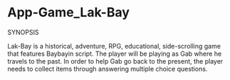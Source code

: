 # App-Game_Lak-Bay

SYNOPSIS

Lak-Bay is a historical, adventure, RPG, educational, side-scrolling game that features Baybayin script. The player will be playing as Gab where he travels to the past. In order to help Gab go back to the present, the player needs to collect items through answering multiple choice questions.
